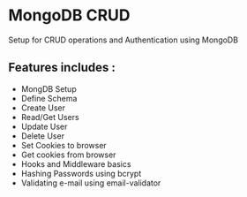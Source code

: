 # MongoDB CRUD
Setup for CRUD operations and Authentication using MongoDB

## Features includes :
- MongDB Setup
- Define Schema
- Create User
- Read/Get Users
- Update User
- Delete User
- Set Cookies to browser
- Get cookies from browser
- Hooks and Middleware basics
- Hashing Passwords using bcrypt
- Validating e-mail using email-validator
